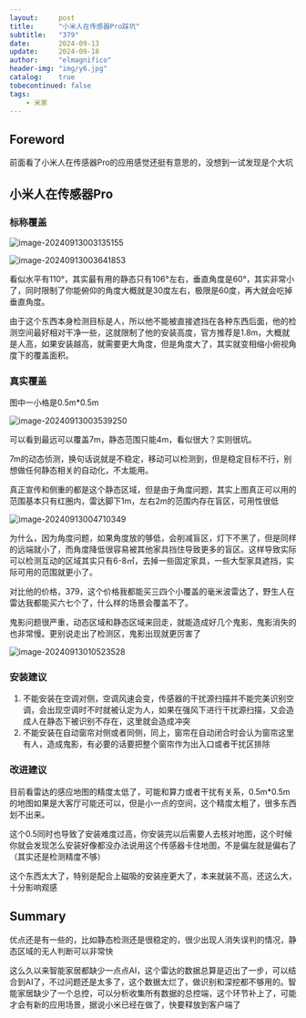```yaml
---
layout:     post
title:      "小米人在传感器Pro踩坑"
subtitle:   "379"
date:       2024-09-13
update:     2024-09-18
author:     "elmagnifico"
header-img: "img/y6.jpg"
catalog:    true
tobecontinued: false
tags:
    - 米家
---
```


## Foreword

前面看了小米人在传感器Pro的应用感觉还挺有意思的，没想到一试发现是个大坑



## 小米人在传感器Pro

### 标称覆盖

![image-20240913003135155](https://img.elmagnifico.tech/static/upload/elmagnifico/202409130031445.png)

![image-20240913003641853](https://img.elmagnifico.tech/static/upload/elmagnifico/202409130036898.png)

看似水平有110°，其实最有用的静态只有106°左右，垂直角度是60°，其实非常小了，同时限制了你能俯仰的角度大概就是30度左右，极限是60度，再大就会吃掉垂直角度。

由于这个东西本身检测目标是人，所以他不能被直接遮挡在各种东西后面，他的检测空间最好相对干净一些，这就限制了他的安装高度，官方推荐是1.8m，大概就是人高，如果安装越高，就需要更大角度，但是角度大了，其实就变相缩小俯视角度下的覆盖面积。



### 真实覆盖

图中一小格是0.5m*0.5m

![image-20240913003539250](https://img.elmagnifico.tech/static/upload/elmagnifico/202409130035342.png)

可以看到最远可以覆盖7m，静态范围只能4m，看似很大？实则很坑。

7m的动态侦测，换句话说就是不稳定，移动可以检测到，但是稳定目标不行，别想做任何静态相关的自动化，不太能用。

真正宣传和侧重的都是这个静态区域，但是由于角度问题，其实上图真正可以用的范围基本只有红圈内，雷达脚下1m，左右2m的范围内存在盲区，可用性很低

![image-20240913004710349](https://img.elmagnifico.tech/static/upload/elmagnifico/202409130047408.png)

为什么，因为角度问题，如果角度放的够低，会削减盲区，灯下不黑了，但是同样的远端就小了，而角度降低很容易被其他家具挡住导致更多的盲区。这样导致实际可以检测互动的区域其实只有6-8㎡，去掉一些固定家具，一些大型家具遮挡，实际可用的范围就更小了。



对比他的价格，379，这个价格我都能买三四个小覆盖的毫米波雷达了，野生人在雷达我都能买六七个了，什么样的场景会覆盖不了。



鬼影问题很严重，动态区域和静态区域来回走，就能造成好几个鬼影，鬼影消失的也非常慢。更别说走出了检测区，鬼影出现就更厉害了

![image-20240913010523528](https://img.elmagnifico.tech/static/upload/elmagnifico/202409130105568.png)



### 安装建议

1. 不能安装在空调对侧，空调风速会变，传感器的干扰源扫描并不能完美识别空调，会出现空调时不时就被认定为人，如果在强风下进行干扰源扫描，又会造成人在静态下被识别不存在，这里就会造成冲突
2. 不能安装在自动窗帘对侧或者同侧，同上，窗帘在自动闭合时会认为窗帘这里有人，造成鬼影，有必要的话要把整个窗帘作为出入口或者干扰区排除



### 改进建议

目前看雷达的感应地图的精度太低了，可能和算力或者干扰有关系，0.5m*0.5m的地图如果是大客厅可能还可以，但是小一点的空间，这个精度太粗了，很多东西划不出来。



这个0.5同时也导致了安装难度过高，你安装完以后需要人去核对地图，这个时候你就会发现怎么安装好像都没办法说用这个传感器卡住地图，不是偏左就是偏右了（其实还是检测精度不够）



这个东西太大了，特别是配合上磁吸的安装座更大了，本来就装不高，还这么大，十分影响观感



## Summary

优点还是有一些的，比如静态检测还是很稳定的，很少出现人消失误判的情况，静态区域的无人判断可以非常快

这么久以来智能家居都缺少一点点AI，这个雷达的数据总算是迈出了一步，可以结合到AI了，不过问题还是太多了，这个数据太烂了，做识别和深挖都不够用的。智能家居缺少了一个总控，可以分析收集所有数据的总控端，这个环节补上了，可能才会有新的应用场景，据说小米已经在做了，快要释放到客户端了
